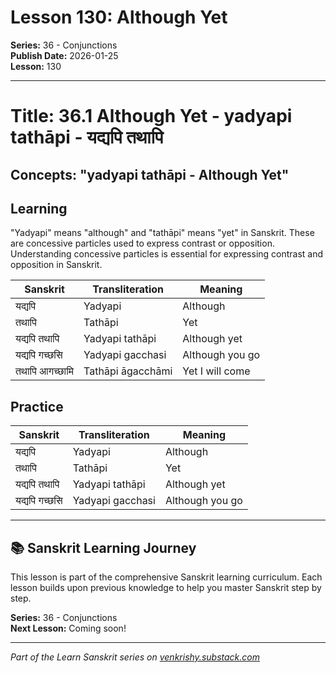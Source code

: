 # Lesson 130: Although Yet

**Series:** 36 - Conjunctions  
**Publish Date:** 2026-01-25  
**Lesson:** 130

---

# Title: 36.1 Although Yet - yadyapi tathāpi - यद्यपि तथापि
## Concepts: "yadyapi tathāpi - Although Yet"

## Learning
"Yadyapi" means "although" and "tathāpi" means "yet" in Sanskrit. These are concessive particles used to express contrast or opposition. Understanding concessive particles is essential for expressing contrast and opposition in Sanskrit.

| Sanskrit           | Transliteration      | Meaning                          |
| ------------------ | -------------------- | -------------------------------- |
| यद्यपि             | Yadyapi              | Although                         |
| तथापि              | Tathāpi              | Yet                              |
| यद्यपि तथापि      | Yadyapi tathāpi      | Although yet                     |
| यद्यपि गच्छसि     | Yadyapi gacchasi     | Although you go                   |
| तथापि आगच्छामि    | Tathāpi āgacchāmi    | Yet I will come                  |

## Practice
| Sanskrit           | Transliteration      | Meaning                          |
| ------------------ | -------------------- | -------------------------------- |
| यद्यपि             | Yadyapi              | Although                         |
| तथापि              | Tathāpi              | Yet                              |
| यद्यपि तथापि      | Yadyapi tathāpi      | Although yet                     |
| यद्यपि गच्छसि     | Yadyapi gacchasi     | Although you go                   |

---

## 📚 Sanskrit Learning Journey

This lesson is part of the comprehensive Sanskrit learning curriculum. Each lesson builds upon previous knowledge to help you master Sanskrit step by step.

**Series:** 36 - Conjunctions  
**Next Lesson:** Coming soon!

---
*Part of the Learn Sanskrit series on [venkrishy.substack.com](https://venkrishy.substack.com/s/learn_sanskrit)*
